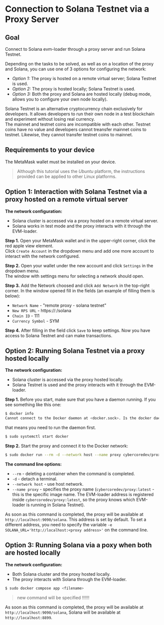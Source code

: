 # Connection to Solana Testnet via a Proxy Server

## Goal

Connect to Solana evm-loader through a proxy server and run Solana Testnet.  

Depending on the tasks to be solved, as well as on a location of the proxy and Solana, you can use one of 3 options for configuring the network:
  * *Option 1:* The proxy is hosted on a remote virtual server; Solana Testnet is used.
  * *Option 2:* The proxy is hosted locally; Solana Testnet is used.
  * *Option 3:* Both the proxy and Solana are hosted locally (debug mode, allows you to configure your own node locally).
  
Solana Testnet is an alternative cryptocurrency chain exclusively for developers. It allows developers to run their own node in a test blockchain and experiment without losing real currency.  
The mainnet and testnet coins are incompatible with each other. Testnet coins have no value and developers cannot treansfer mainnet coins to testnet. Likewise, they cannot transfer testnet coins to mainnet.

## Requirements to your device

The MetaMask wallet must be installed on your device.  

> Although this tutorial uses the *Ubuntu* platform, the instructions provided can be applied to other Linux platforms.  

## Option 1: Interaction with Solana Testnet via a proxy hosted on a remote virtual server

**The network configuration:**
  * Solana cluster is accessed via a proxy hosted on a remote virtual server.
  * Solana works in test mode and the proxy interacts with it through the EVM-loader.

**Step 1.** Open your MetaMask wallet and in the upper-right corner, click the red apple view element.  
Click `Create Account` in the dropdown menu and add one more account to interact with the network configured.  

**Step 2.** Open your wallet under the new account and click `Settings` in the dropdown menu.  
The window with settings menu for selecting a network should open.  

**Step 3.** Add the Network choosed and click `Add Network` in the top-right corner.
 In the window opened fill in the fields (an example of filling them is below):  
  * `Network Name` - "remote proxy - solana testnet"
  * `New RPS URL` - https://<remote proxy address>:<remote proxy port>/solana
  * `Chain ID` - 111
  * `Currency Symbol` - SYM

**Step 4.** After filling in the field click `Save` to keep settings. Now you have access to Solana Testnet and can make transactions.

## Option 2: Running Solana Testnet via a proxy hosted locally

**The network configuration:**
  * Solana cluster is accessed via the proxy hosted locally.
  * Solana Testnet is used and the proxy interacts with it through the EVM-loader.

**Step 1.** Before you start, make sure that you have a daemon running. If you see something like this one:  
```sh
$ docker info
Cannot connect to the Docker daemon at <docker.sock>. Is the docker daemon running?
```
that means you need to run the daemon first.
```sh
$ sudo systemctl start docker
```

**Step 2.** Start the proxy and connect it to the Docker network:

```sh
$ sudo docker run --rm -d --network host --name proxy cybercoredev/proxy:latest
```

**The command line options:**
  * `--rm` - deleting a container when the command is completed.
  * `-d` - detach a terminal.
  * `--network host` - use host network.
  * `--name proxy` - specifies the proxy name (`cybercoredev/proxy:latest` - this is the specific image name. The EVM-loader address is registered inside `cybercoredev/proxy:latest`, so the proxy knows which EVM-loader is running in Solana Testnet).

As soon as this command is completed, the proxy will be available at `http://localhost:9090/solana`. This address is set by default. To set a different address, you need to specify the variable `-e SOLANA_URL='http://localhost:<proxy address>'` on the command line.

## Option 3: Running Solana via a poxy when both are hosted locally

**The network configuration:**
  * Both Solana cluster and the proxy hosted locally.
  * The proxy interacts with Solana through the EVM-loader.

```sh
$ sudo docker compose app <filename>
```
>  new command will be specified !!!!!!

As soon as this command is completed, the proxy will be available at `http://localhost:9090/solana`, Solana will be available at `http://localhost:8899`.



